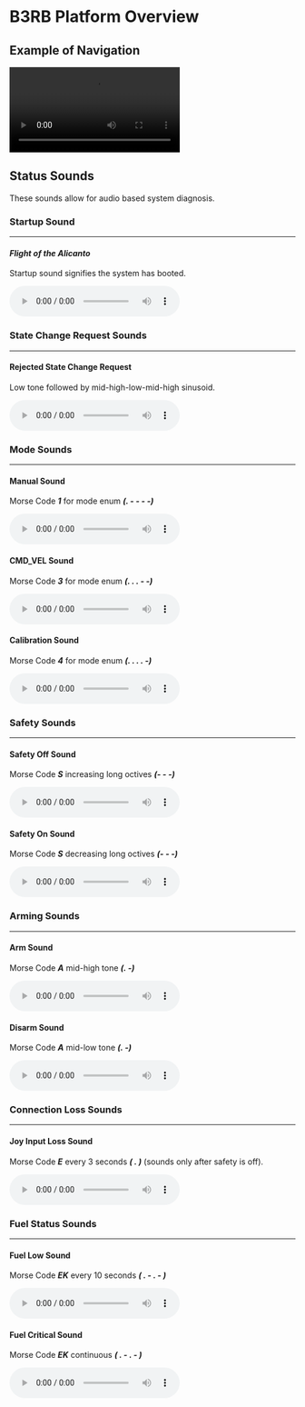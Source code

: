 # B3RB Platform Overview

## Example of Navigation
<video controls>
  <source src="../videos/b3rb.mp4" type="video/mp4">
</video>

## Status Sounds

These sounds allow for audio based system diagnosis.

### **Startup Sound**
---
#### ***Flight of the Alicanto***
Startup sound signifies the system has booted.

<audio controls="controls">
  <source type="audio/mp3" src="../sounds/airy.mp3"></source>
</audio>

### **State Change Request Sounds**
---
#### Rejected State Change Request
Low tone followed by mid-high-low-mid-high sinusoid.

<audio controls="controls">
  <source type="audio/mp3" src="../sounds/reject.mp3"></source>
</audio>

### **Mode Sounds**
---
#### Manual Sound
Morse Code ***1*** for mode enum ***(. - - - -)***

<audio controls="controls">
  <source type="audio/mp3" src="../sounds/manual.mp3"></source>
</audio>

#### CMD_VEL Sound
Morse Code ***3*** for mode enum ***(. . . - -)***

<audio controls="controls">
  <source type="audio/mp3" src="../sounds/cmd_vel.mp3"></source>
</audio>

#### Calibration Sound
Morse Code ***4*** for mode enum ***(. . . . -)***

<audio controls="controls">
  <source type="audio/mp3" src="../sounds/calibration.mp3"></source>
</audio>

### **Safety Sounds**
---
#### Safety Off Sound
Morse Code ***S*** increasing long octives ***(- - -)***

<audio controls="controls">
  <source type="audio/mp3" src="../sounds/safety_off.mp3"></source>
</audio>

#### Safety On Sound
Morse Code ***S*** decreasing long octives ***(- - -)***

<audio controls="controls">
  <source type="audio/mp3" src="../sounds/safety_on.mp3"></source>
</audio>

### **Arming Sounds**
---
#### Arm Sound
Morse Code ***A*** mid-high tone ***(. -)***

<audio controls="controls">
  <source type="audio/mp3" src="../sounds/arm.mp3"></source>
</audio>

#### Disarm Sound
Morse Code ***A*** mid-low tone ***(. -)***

<audio controls="controls">
  <source type="audio/mp3" src="../sounds/disarm.mp3"></source>
</audio>

### **Connection Loss Sounds**
---
#### Joy Input Loss Sound
Morse Code ***E*** every 3 seconds ***( . )*** (sounds only after safety is off).

<audio controls="controls">
  <source type="audio/mp3" src="../sounds/joy_loss.mp3"></source>
</audio>

### **Fuel Status Sounds**
---
#### Fuel Low Sound
Morse Code ***EK*** every 10 seconds ***( . - . - )***

<audio controls="controls">
  <source type="audio/mp3" src="../sounds/fuel_low.mp3"></source>
</audio>

#### Fuel Critical Sound
Morse Code ***EK*** continuous ***( . - . - )***

<audio controls="controls">
  <source type="audio/mp3" src="../sounds/fuel_critical.mp3"></source>
</audio>

